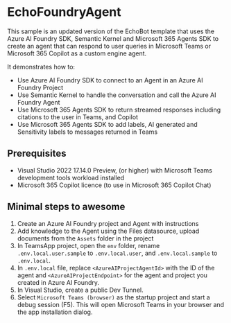 # EchoFoundryAgent

This sample is an updated version of the EchoBot template that uses the Azure AI Foundry SDK, Semantic Kernel and Microsoft 365 Agents SDK to create an agent that can respond to user queries in Microsoft Teams or Microsoft 365 Copilot as a custom engine agent.

It demonstrates how to:

- Use Azure AI Foundry SDK to connect to an Agent in an Azure AI Foundry Project 
- Use Semantic Kernel to handle the conversation and call the Azure AI Foundry Agent
- Use Microsoft 365 Agents SDK to return streamed responses including citations to the user in Teams, and Copilot
- Use Microsoft 365 Agents SDK to add labels, AI generated and Sensitivity labels to messages returned in Teams

## Prerequisites

- Visual Studio 2022 17.14.0 Preview, (or higher) with Microsoft Teams development tools workload installed
- Microsoft 365 Copilot licence (to use in Microsoft 365 Copilot Chat)

## Minimal steps to awesome

1. Create an Azure AI Foundry project and Agent with instructions
1. Add knowledge to the Agent using the Files datasource, upload documents from the `Assets` folder in the project 
1. In TeamsApp project, open the `env` folder, rename `.env.local.user.sample` to `.env.local.user`, and `.env.local.sample` to `.env.local`.
1. In `.env.local` file, replace `<AzureAIProjectAgentId>` with the ID of the agent and `<AzureAIProjectEndpoint>` for the agent and project you created in Azure AI Foundry.
1. In Visual Studio, create a public Dev Tunnel.
1. Select `Microsoft Teams (browser)` as the startup project and start a debug session (F5). This will open Microsoft Teams in your browser and the app installation dialog.
